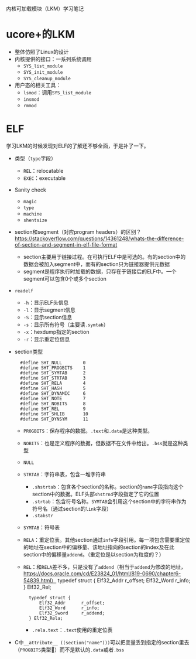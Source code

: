 内核可加载模块（LKM）学习笔记

# ucore+的LKM

* 整体仿照了Linux的设计
* 内核提供的接口：一系列系统调用
    * `SYS_list_module`
    * `SYS_init_module`
    * `SYS_cleanup_module`
* 用户态的相关工具：
    * `lsmod`：调用`SYS_list_module`
    * `insmod`
    * `rmmod`


# ELF

学习LKM的时候发现对ELF的了解还不够全面，于是补了一下。

* 类型（`type`字段）
    * `REL`：relocatable
    * `EXEC`：executable
* Sanity check
    * `magic`
    * `type`
    * `machine`
    * `shentsize`
* section和segment（对应program headers）的区别？https://stackoverflow.com/questions/14361248/whats-the-difference-of-section-and-segment-in-elf-file-format
    * section主要用于链接过程。在可执行ELF中是可选的。有的section中的数据会被加入segment中，而有的section只为链接器提供元数据
    * segment是程序执行时加载的数据，只存在于链接后的ELF中。一个segment可以包含0个或多个section
* `readelf`
    * `-h`：显示ELF头信息
    * `-l`：显示segment信息
    * `-S`：显示section信息
    * `-s`：显示所有符号（主要读`.symtab`）
    * `-x`：hexdump指定的section
    * `-r`：显示重定位信息
* section类型

        #define SHT_NULL        0
        #define SHT_PROGBITS    1
        #define SHT_SYMTAB      2
        #define SHT_STRTAB      3
        #define SHT_RELA        4
        #define SHT_HASH        5
        #define SHT_DYNAMIC     6
        #define SHT_NOTE        7
        #define SHT_NOBITS      8
        #define SHT_REL         9
        #define SHT_SHLIB       10
        #define SHT_DYNSYM      11
    * `PROGBITS`：保存程序的数据。`.text`和`.data`是这种类型。
    * `NOBITS`：也是定义程序的数据，但数据不在文件中给出。`.bss`就是这种类型
    * `NULL`
    * `STRTAB`：字符串表，包含一堆字符串
        * `.shstrtab`：包含各个section的名称。section的`name`字段指向这个section中的数据。ELF头部`shstrnd`字段指定了它的位置
        * `.strtab`：包含符号名称。`SYMTAB`会引用这个section中的字符串作为符号名（通过section的`link`字段）
        * `.stabstr`
    * `SYMTAB`：符号表
    * `RELA`：重定位表。其他section通过`info`字段引用。每一项包含需要重定位的地址在section中的偏移量、该地址指向的section的index及在此section中的偏移量`addend`。（重定位是以section为粒度的？）
    * `REL`：和`RELA`差不多，只是没有了`addend`（相当于`addend`为修改的地址，https://docs.oracle.com/cd/E23824_01/html/819-0690/chapter6-54839.html）
            typedef struct {
                Elf32_Addr		r_offset;
                Elf32_Word		r_info;
            } Elf32_Rel;
            
            typedef struct {
                Elf32_Addr		r_offset;
                Elf32_Word		r_info;
                Elf32_Sword		r_addend;
            } Elf32_Rela;

        * `.rela.text`：`.text`使用的重定位表
* C中`__attribute__ ((section("name")))`可以把变量丢到指定的section里去（`PROGBITS`类型）而不是默认的`.data`或者`.bss`